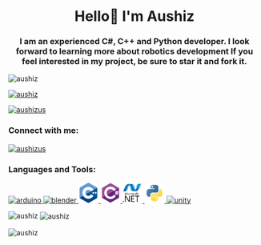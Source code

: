 <h1 align="center">Hello👋 I'm Aushiz</h1>
<h3 align="center">I am an experienced C#, C++ and Python developer. I look forward to learning more about robotics development If you feel interested in my project, be sure to star it and fork it. </h3>
<p align="left"> <img src="https://komarev.com/ghpvc/?username=aushiz&label=Profile%20views&color=0e75b6&style=flat" alt="aushiz" /> </p>

<p align="left"> <a href="https://github.com/ryo-ma/github-profile-trophy"><img src="https://github-profile-trophy.vercel.app/?username=aushiz" alt="aushiz" /></a> </p>

<p align="left"> <a href="https://twitter.com/aushizus" target="blank"><img src="https://img.shields.io/twitter/follow/aushizus?logo=twitter&style=for-the-badge" alt="aushizus" /></a> </p>

<h3 align="left">Connect with me:</h3>
<p align="left">
<a href="https://twitter.com/aushizus" target="blank"><img align="center" src="https://raw.githubusercontent.com/rahuldkjain/github-profile-readme-generator/master/src/images/icons/Social/twitter.svg" alt="aushizus" height="30" width="40" /></a>
</p>

<h3 align="left">Languages and Tools:</h3>
<p align="left"> <a href="https://www.arduino.cc/" target="_blank" rel="noreferrer"> <img src="https://cdn.worldvectorlogo.com/logos/arduino-1.svg" alt="arduino" width="40" height="40"/> </a> <a href="https://www.blender.org/" target="_blank" rel="noreferrer"> <img src="https://download.blender.org/branding/community/blender_community_badge_white.svg" alt="blender" width="40" height="40"/> </a> <a href="https://www.w3schools.com/cpp/" target="_blank" rel="noreferrer"> <img src="https://raw.githubusercontent.com/devicons/devicon/master/icons/cplusplus/cplusplus-original.svg" alt="cplusplus" width="40" height="40"/> </a> <a href="https://www.w3schools.com/cs/" target="_blank" rel="noreferrer"> <img src="https://raw.githubusercontent.com/devicons/devicon/master/icons/csharp/csharp-original.svg" alt="csharp" width="40" height="40"/> </a> <a href="https://dotnet.microsoft.com/" target="_blank" rel="noreferrer"> <img src="https://raw.githubusercontent.com/devicons/devicon/master/icons/dot-net/dot-net-original-wordmark.svg" alt="dotnet" width="40" height="40"/> </a> <a href="https://www.python.org" target="_blank" rel="noreferrer"> <img src="https://raw.githubusercontent.com/devicons/devicon/master/icons/python/python-original.svg" alt="python" width="40" height="40"/> </a> <a href="https://unity.com/" target="_blank" rel="noreferrer"> <img src="https://www.vectorlogo.zone/logos/unity3d/unity3d-icon.svg" alt="unity" width="40" height="40"/> </a> </p>

<p><img align="left" src="https://github-readme-stats.vercel.app/api/top-langs?username=aushiz&show_icons=true&locale=en&layout=compact" alt="aushiz" /></p>

<p>&nbsp;<img align="center" src="https://github-readme-stats.vercel.app/api?username=aushiz&show_icons=true&locale=en" alt="aushiz" /></p>

<p><img align="center" src="https://github-readme-streak-stats.herokuapp.com/?user=aushiz&" alt="aushiz" /></p>
